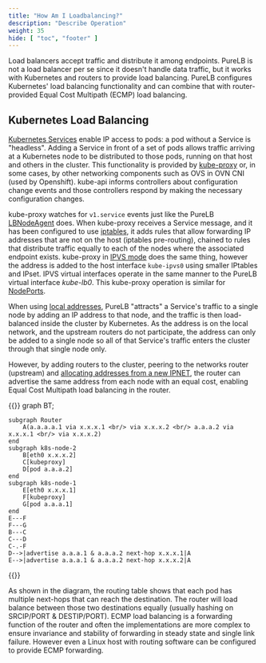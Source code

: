 ```yaml
---
title: "How Am I Loadbalancing?"
description: "Describe Operation"
weight: 35
hide: [ "toc", "footer" ]
---
```


Load balancers accept traffic and distribute it among endpoints. PureLB is not a load balancer per se since it doesn't handle data traffic, but it works with Kubernetes and routers to provide load balancing. PureLB configures Kubernetes' load balancing functionality and can combine that with router-provided Equal Cost Multipath (ECMP) load balancing.

## Kubernetes Load Balancing

[Kubernetes Services](https://kubernetes.io/docs/concepts/services-networking/service/) enable IP access to pods: a pod without a Service is "headless". Adding a Service in front of a set of pods allows traffic arriving at a Kubernetes node to be distributed to those pods, running on that host and others in the cluster. This functionality is provided by [kube-proxy](https://kubernetes.io/docs/reference/command-line-tools-reference/kube-proxy/) or, in some cases, by other networking components such as OVS in OVN CNI (used by Openshift). kube-api informs controllers about configuration change events and those controllers respond by making the necessary configuration changes.

kube-proxy watches for `v1.service` events just like the PureLB [LBNodeAgent](../#overview) does. When kube-proxy receives a Service message, and it has been configured to use [iptables](https://kubernetes.io/docs/reference/networking/virtual-ips/#proxy-mode-iptables), it adds rules that allow forwarding IP addresses that are not on the host (iptables pre-routing), chained to rules that distribute traffic equally to each of the nodes where the associated endpoint exists. kube-proxy in [IPVS mode](https://kubernetes.io/docs/reference/networking/virtual-ips/#proxy-mode-ipvs) does the same thing, however the address is added to the host interface `kube-ipvs0` using smaller IPtables and IPset.  IPVS virtual interfaces operate in the same manner to the PureLB virtual interface _kube-lb0_.  This kube-proxy operation is similar for [NodePorts](https://kubernetes.io/docs/concepts/services-networking/service/#type-nodeport).

When using [local addresses](../localint/), PureLB "attracts" a Service's traffic to a single node by adding an IP address to that node, and the traffic is then load-balanced inside the cluster by Kubernetes. As the address is on the local network, and the upstream routers do not participate, the address can only be added to a single node so all of that Service's traffic enters the cluster through that single node only.

However, by adding routers to the cluster, peering to the networks router (upstream) and [allocating addresses from a new IPNET](../virtint/), the router can advertise the same address from each node with an equal cost, enabling Equal Cost Multipath load balancing in the router.

{{<mermaid align="center">}}
graph BT;

    subgraph Router
        A(a.a.a.a.1 via x.x.x.1 <br/> via x.x.x.2 <br/> a.a.a.2 via x.x.x.1 <br/> via x.x.x.2)
    end
    subgraph k8s-node-2
        B[eth0 x.x.x.2]
        C[kubeproxy]
        D[pod a.a.a.2]
    end
    subgraph k8s-node-1
        E[eth0 x.x.x.1]
        F[kubeproxy]
        G[pod a.a.a.1]
    end
    E---F
    F---G
    B---C
    C---D
    C-.-F
    D-->|advertise a.a.a.1 & a.a.a.2 next-hop x.x.x.1|A
    E-->|advertise a.a.a.1 & a.a.a.2 next-hop x.x.x.2|A

{{</mermaid>}}

As shown in the diagram, the routing table shows that each pod has multiple next-hops that can
reach the destination. The router will load balance between those two destinations equally (usually hashing on SRCIP/PORT & DESTIP/PORT). ECMP load balancing is a forwarding function of the router and often the implementations are more complex to ensure invariance and stability of forwarding in steady state and single link failure. However even a Linux host with routing software can be configured to provide ECMP forwarding.
